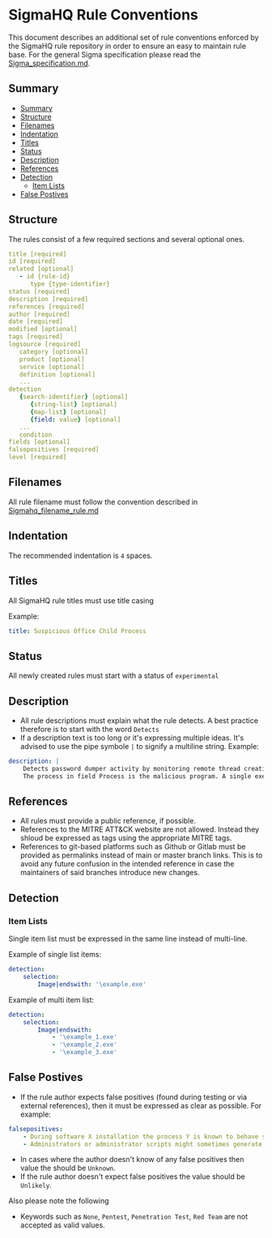 # SigmaHQ Rule Conventions <!-- omit in toc -->

This document describes an additional set of rule conventions enforced by the SigmaHQ rule repository in order to ensure an easy to maintain rule base. 
For the general Sigma specification please read the [Sigma_specification.md](../Sigma_specification.md).

## Summary

- [Summary](#summary)
- [Structure](#structure)
- [Filenames](#filenames)
- [Indentation](#indentation)
- [Titles](#titles)
- [Status](#status)
- [Description](#description)
- [References](#references)
- [Detection](#detection)
  - [Item Lists](#item-lists)
- [False Postives](#false-postives)

## Structure

The rules consist of a few required sections and several optional ones.

```yaml
title [required]
id [required]
related [optional]
   - id {rule-id}
      type {type-identifier}
status [required]
description [required]
references [required]
author [required]
date [required]
modified [optional]
tags [required]
logsource [required]
   category [optional]
   product [optional]
   service [optional]
   definition [optional]
   ...
detection
   {search-identifier} [optional]
      {string-list} [optional]
      {map-list} [optional]
      {field: value} [optional]
   ...
   condition
fields [optional]
falsepositives [required]
level [required]
```

## Filenames

All rule filename must follow the convention described in [Sigmahq_filename_rule.md](./Sigmahq_filename_rule.md)

## Indentation

The recommended indentation is `4` spaces.

## Titles

All SigmaHQ rule titles must use title casing

Example:

```yml
title: Suspicious Office Child Process
```

## Status

All newly created rules must start with a status of `experimental`

## Description

- All rule descriptions must explain what the rule detects. A best practice therefore is to start with the word `Detects`
- If a description text is too long or it's expressing multiple ideas. It's advised to use the pipe symbole `|` to signify a multiline string. Example:

```yml
description: |
    Detects password dumper activity by monitoring remote thread creation EventID 8 in combination with the lsass.exe process as TargetImage.
    The process in field Process is the malicious program. A single execution can lead to hundreds of events.
``` 

## References

- All rules must provide a public reference, if possible.
- References to the MITRE ATT&CK website are not allowed. Instead they shloud be expressed as tags using the appropriate MITRE tags.
- References to git-based platforms such as Github or Gitlab must be provided as permalinks instead of main or master branch links. This is to avoid any future confusion in the intended reference in case the maintainers of said branches introduce new changes.

## Detection

### Item Lists

Single item list must be expressed in the same line instead of multi-line.

Example of single list items:

```yml
detection:
    selection:
        Image|endswith: '\example.exe'
```

Example of multi item list:

```yml
detection:
    selection:
        Image|endswith:
            - '\example_1.exe'
            - '\example_2.exe'
            - '\example_3.exe'
```

## False Postives

- If the rule author expects false positives (found during testing or via external references), then it must be expressed as clear as possible. For example:

```yml
falsepositives:
    - During software X installation the process Y is known to behave similarly as Z 
    - Administrators or administrator scripts might sometimes generate similar activity
```

- In cases where the author doesn't know of any false positives then value the should be `Unknown`.
- If the rule author doesn't expect false positives the value should be `Unlikely`.

Also please note the following

- Keywords such as `None`, `Pentest`, `Penetration Test`, `Red Team` are not accepted as valid values.
